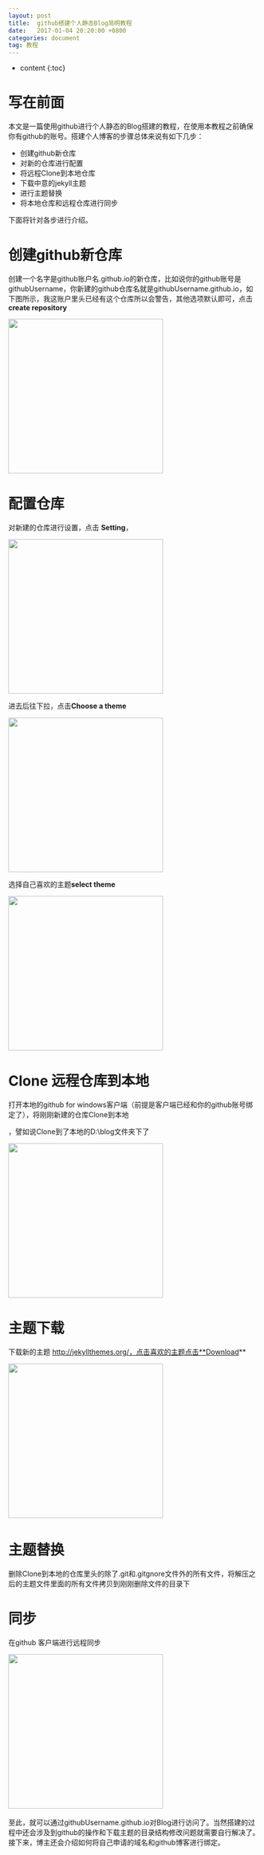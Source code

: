 ```yaml
---
layout: post
title:  github搭建个人静态Blog简明教程
date:   2017-01-04 20:20:00 +0800
categories: document
tag: 教程
---
```


* content
{:toc}

# 写在前面

本文是一篇使用github进行个人静态的Blog搭建的教程，在使用本教程之前确保你有github的账号。搭建个人博客的步骤总体来说有如下几步：

* 创建github新仓库
* 对新的仓库进行配置
* 将远程Clone到本地仓库
* 下载中意的jekyll主题
* 进行主题替换
* 将本地仓库和远程仓库进行同步

下面将针对各步进行介绍。

# 创建github新仓库

创建一个名字是github账户名.github.io的新仓库，比如说你的github账号是githubUsername，你新建的github仓库名就是githubUsername.github.io，如下图所示，我这账户里头已经有这个仓库所以会警告，其他选项默认即可，点击   **create repository**   

<img src="{{ '/styles/images/2017-1-4-createRepository.png' | prepend: site.baseurl }}" width="310" />

# 配置仓库

对新建的仓库进行设置，点击 **Setting**，

<img src="{{ '/styles/images/2017-1-4-setRepository.png' | prepend: site.baseurl }}" width="310" />

进去后往下拉，点击**Choose a theme**

<img src="{{ '/styles/images/2017-1-4-ChooseTheme.png' | prepend: site.baseurl }}" width="310" /> 

选择自己喜欢的主题**select theme**

<img src="{{ '/styles/images/2017-1-4-ChoosedTheme.png' | prepend: site.baseurl }}" width="310" />

# Clone 远程仓库到本地

打开本地的github for windows客户端（前提是客户端已经和你的github账号绑定了），将刚刚新建的仓库Clone到本地

，譬如说Clone到了本地的D:\blog文件夹下了

<img src="{{ '/styles/images/2017-1-4-CloneRepo.png' | prepend: site.baseurl }}" width="310" />

# 主题下载

下载新的主题  http://jekyllthemes.org/，点击喜欢的主题点击**Download**

​     <img src="{{ '/styles/images/2017-1-4-DownloadTheme.png' | prepend: site.baseurl }}" width="310" />

# 主题替换

删除Clone到本地的仓库里头的除了.git和.gitgnore文件外的所有文件，将解压之后的主题文件里面的所有文件拷贝到刚刚删除文件的目录下

# 同步

在github 客户端进行远程同步

​     <img src="{{ '/styles/images/2017-1-4-syn.png' | prepend: site.baseurl }}" width="310" />

​        至此，就可以通过githubUsername.github.io对Blog进行访问了。当然搭建的过程中还会涉及到github的操作和下载主题的目录结构修改问题就需要自行解决了。接下来，博主还会介绍如何将自己申请的域名和github博客进行绑定。

​        

​	









